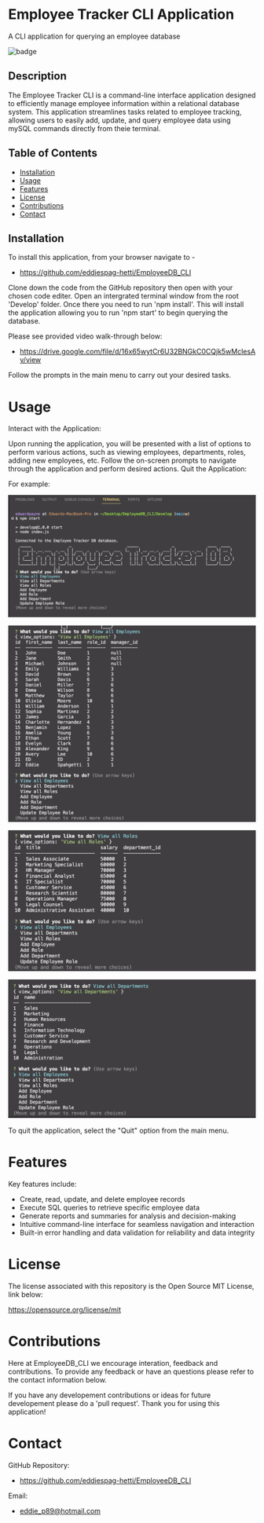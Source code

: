 # Employee Tracker CLI Application

A CLI application for querying an employee database

![badge](https://img.shields.io/badge/License-MIT-purple)


## Description

The Employee Tracker CLI is a command-line interface application designed to efficiently manage employee information within a relational database system. This application streamlines tasks related to employee tracking, allowing users to easily add, update, and query employee data using mySQL commands directly from theie terminal. 


## Table of Contents
  - [Installation](#installation)
  - [Usage](#usage)
  - [Features](#features)
  - [License](#license)
  - [Contributions](#contributions)
  - [Contact](#contact)


## Installation 

To install this application, from your browser navigate to -

- https://github.com/eddiespag-hetti/EmployeeDB_CLI 

Clone down the code from the GitHub repository then open with your chosen code editer. Open an intergrated terminal window from the root 'Develop' folder. Once there you need to run 'npm install'. This will install the application allowing you to run 'npm start' to begin querying the database.

Please see provided video walk-through below:

- https://drive.google.com/file/d/16x65wytCr6U32BNGkC0CQjk5wMclesAv/view 

Follow the prompts in the main menu to carry out your desired tasks.

# Usage 

Interact with the Application:

Upon running the application, you will be presented with a list of options to perform various actions, such as viewing employees, departments, roles, adding new employees, etc.
Follow the on-screen prompts to navigate through the application and perform desired actions.
Quit the Application:

For example: 

![Alt](/Develop/img/Screenshot-01.png)


![Alt](/Develop/img/Screenshot-02.png)


![Alt](/Develop/img/Screenshot-03.png)


![Alt](/Develop/img/Screenshot-04.png)




To quit the application, select the "Quit" option from the main menu.






# Features

 Key features include:

- Create, read, update, and delete employee records
- Execute SQL queries to retrieve specific employee data
- Generate reports and summaries for analysis and decision-making
- Intuitive command-line interface for seamless navigation and interaction
- Built-in error handling and data validation for reliability and data integrity


# License

The license associated with this repository is the Open Source MIT License, link below:

https://opensource.org/license/mit 

# Contributions

Here at EmployeeDB_CLI we encourage interation, feedback and contributions. To provide any feedback or have an questions please refer to the contact information below. 

If you have any developement contributions or ideas for future developement please do a 'pull request'. Thank you for using this application!

# Contact

GitHub Repository:

- https://github.com/eddiespag-hetti/EmployeeDB_CLI

Email: 

- eddie_p89@hotmail.com